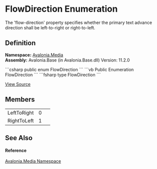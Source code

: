 # FlowDirection Enumeration


The 'flow-direction' property specifies whether the primary text advance direction shall be left-to-right or right-to-left.



## Definition
**Namespace:** <a href="N_Avalonia_Media">Avalonia.Media</a>  
**Assembly:** Avalonia.Base (in Avalonia.Base.dll) Version: 11.2.0

<Tabs groupId="api-code-preview">
<TabItem value="csharp" label="C#">
```csharp
public enum FlowDirection
```
</TabItem>
<TabItem value="vb" label="VB">
```vb
Public Enumeration FlowDirection
```
</TabItem>
<TabItem value="fsharp" label="F#">
```fsharp
type FlowDirection
```
</TabItem>
</Tabs>



<a href="https://github.com/AvaloniaUI/Avalonia/tree/master/src/Avalonia.Base/Media/FlowDirection.cs" title="View the source code">View Source</a>



## Members
<table>
<tr>
<td>LeftToRight</td>
<td>0</td>
<td> </td>
</tr>
<tr>
<td>RightToLeft</td>
<td>1</td>
<td> </td>
</tr>
</table>

## See Also


#### Reference
<a href="N_Avalonia_Media">Avalonia.Media Namespace</a>  
